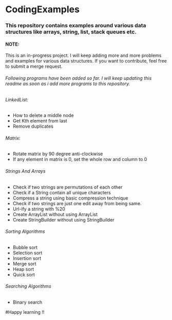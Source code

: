 # CodingExamples

### This repository contains examples around various data structures like arrays, string, list, stack queues etc.

#### NOTE: 
This is an in-progress project. I will keep adding more and more problems and examples for various data structures.
If you want to contribute, feel free to submit a merge request.

###### Following programs have been added so far. I will keep updating this readme as soon as i add more programs to this repository.

###### LinkedList:
* How to delete a middle node
* Get Kth element from last
* Remove duplicates

###### Matrix:
* Rotate matrix by 90 degree anti-clockwise
* If any element in matrix is 0, set the whole row and column to 0

###### Strings And Arrays
* Check if two strings are permutations of each other
* Check if a String contain all unique characters
* Compress a string using basic compression technique
* Check if two strings are just one edit away from being same.
* Url-ify a string with %20
* Create ArrayList without using ArrayList
* Create StringBuilder without using StringBuilder

###### Sorting Algorithms
* Bubble sort
* Selection sort
* Insertion sort
* Merge sort
* Heap sort
* Quick sort

###### Searching Algorithms
* Binary search


#Happy learning !!
